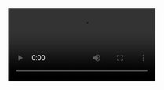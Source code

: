 


<video controls loop>
  <source src="https://github.com/user-attachments/assets/ed6fee00-8da8-4016-bf3f-28cf98ce52c7" type="video/mp4">
  <source src="https://github.com/user-attachments/assets/ed6fee00-8da8-4016-bf3f-28cf98ce52c7" type="video/ogg">
  Your browser does not support the video tag.
</video>
